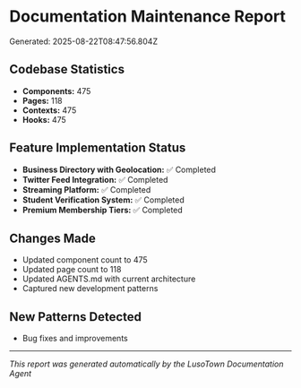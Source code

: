 # Documentation Maintenance Report
Generated: 2025-08-22T08:47:56.804Z

## Codebase Statistics
- **Components:** 475
- **Pages:** 118
- **Contexts:** 475
- **Hooks:** 475

## Feature Implementation Status
- **Business Directory with Geolocation:** ✅ Completed
- **Twitter Feed Integration:** ✅ Completed
- **Streaming Platform:** ✅ Completed
- **Student Verification System:** ✅ Completed
- **Premium Membership Tiers:** ✅ Completed

## Changes Made
- Updated component count to 475
- Updated page count to 118
- Updated AGENTS.md with current architecture
- Captured new development patterns

## New Patterns Detected
- Bug fixes and improvements

---
*This report was generated automatically by the LusoTown Documentation Agent*
